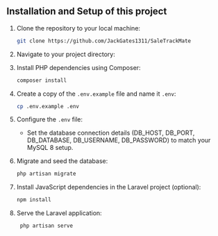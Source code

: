 ## Installation and Setup of this project

1. Clone the repository to your local machine:

    ```bash
    git clone https://github.com/JackGates1311/SaleTrackMate
    ```

2. Navigate to your project directory:

3. Install PHP dependencies using Composer:

    ```bash
    composer install
    ```

4. Create a copy of the `.env.example` file and name it `.env`:

    ```bash
    cp .env.example .env
    ```

5. Configure the `.env` file:

    - Set the database connection details (DB_HOST, DB_PORT, DB_DATABASE, DB_USERNAME, DB_PASSWORD) to match your MySQL 8 setup.

6. Migrate and seed the database:

    ```bash
    php artisan migrate
    ```

7. Install JavaScript dependencies in the Laravel project (optional):

    ```bash
    npm install
    ```
8. Serve the Laravel application:

   ```bash
    php artisan serve
    ```
